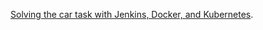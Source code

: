[Solving the car task with Jenkins, Docker, and Kubernetes](https://github.com/datsoftlyngby/soft2019fall-si-cars).
